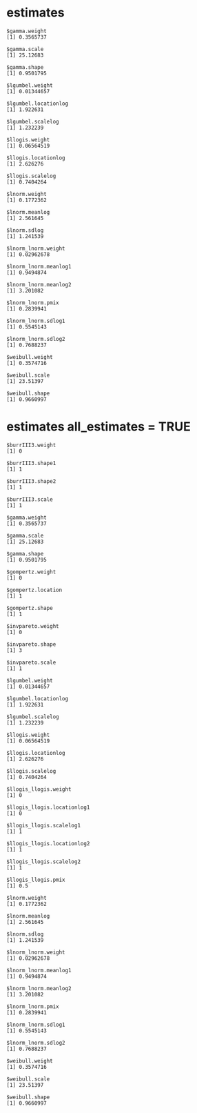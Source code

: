 # estimates

    $gamma.weight
    [1] 0.3565737
    
    $gamma.scale
    [1] 25.12683
    
    $gamma.shape
    [1] 0.9501795
    
    $lgumbel.weight
    [1] 0.01344657
    
    $lgumbel.locationlog
    [1] 1.922631
    
    $lgumbel.scalelog
    [1] 1.232239
    
    $llogis.weight
    [1] 0.06564519
    
    $llogis.locationlog
    [1] 2.626276
    
    $llogis.scalelog
    [1] 0.7404264
    
    $lnorm.weight
    [1] 0.1772362
    
    $lnorm.meanlog
    [1] 2.561645
    
    $lnorm.sdlog
    [1] 1.241539
    
    $lnorm_lnorm.weight
    [1] 0.02962678
    
    $lnorm_lnorm.meanlog1
    [1] 0.9494874
    
    $lnorm_lnorm.meanlog2
    [1] 3.201082
    
    $lnorm_lnorm.pmix
    [1] 0.2839941
    
    $lnorm_lnorm.sdlog1
    [1] 0.5545143
    
    $lnorm_lnorm.sdlog2
    [1] 0.7688237
    
    $weibull.weight
    [1] 0.3574716
    
    $weibull.scale
    [1] 23.51397
    
    $weibull.shape
    [1] 0.9660997
    

# estimates all_estimates = TRUE

    $burrIII3.weight
    [1] 0
    
    $burrIII3.shape1
    [1] 1
    
    $burrIII3.shape2
    [1] 1
    
    $burrIII3.scale
    [1] 1
    
    $gamma.weight
    [1] 0.3565737
    
    $gamma.scale
    [1] 25.12683
    
    $gamma.shape
    [1] 0.9501795
    
    $gompertz.weight
    [1] 0
    
    $gompertz.location
    [1] 1
    
    $gompertz.shape
    [1] 1
    
    $invpareto.weight
    [1] 0
    
    $invpareto.shape
    [1] 3
    
    $invpareto.scale
    [1] 1
    
    $lgumbel.weight
    [1] 0.01344657
    
    $lgumbel.locationlog
    [1] 1.922631
    
    $lgumbel.scalelog
    [1] 1.232239
    
    $llogis.weight
    [1] 0.06564519
    
    $llogis.locationlog
    [1] 2.626276
    
    $llogis.scalelog
    [1] 0.7404264
    
    $llogis_llogis.weight
    [1] 0
    
    $llogis_llogis.locationlog1
    [1] 0
    
    $llogis_llogis.scalelog1
    [1] 1
    
    $llogis_llogis.locationlog2
    [1] 1
    
    $llogis_llogis.scalelog2
    [1] 1
    
    $llogis_llogis.pmix
    [1] 0.5
    
    $lnorm.weight
    [1] 0.1772362
    
    $lnorm.meanlog
    [1] 2.561645
    
    $lnorm.sdlog
    [1] 1.241539
    
    $lnorm_lnorm.weight
    [1] 0.02962678
    
    $lnorm_lnorm.meanlog1
    [1] 0.9494874
    
    $lnorm_lnorm.meanlog2
    [1] 3.201082
    
    $lnorm_lnorm.pmix
    [1] 0.2839941
    
    $lnorm_lnorm.sdlog1
    [1] 0.5545143
    
    $lnorm_lnorm.sdlog2
    [1] 0.7688237
    
    $weibull.weight
    [1] 0.3574716
    
    $weibull.scale
    [1] 23.51397
    
    $weibull.shape
    [1] 0.9660997
    

